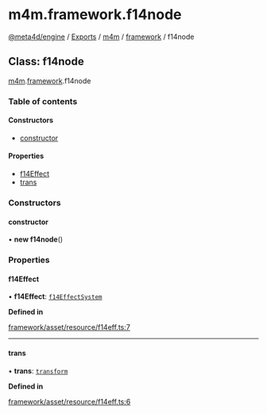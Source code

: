 # m4m.framework.f14node

[@meta4d/engine](../) / [Exports](../modules/) / [m4m](../modules/m4m.md) / [framework](../modules/m4m.framework.md) / f14node

## Class: f14node

[m4m](../modules/m4m.md).[framework](../modules/m4m.framework.md).f14node

### Table of contents

#### Constructors

* [constructor](m4m.framework.f14node.md#constructor)

#### Properties

* [f14Effect](m4m.framework.f14node.md#f14effect)
* [trans](m4m.framework.f14node.md#trans)

### Constructors

#### constructor

• **new f14node**()

### Properties

#### f14Effect

• **f14Effect**: [`f14EffectSystem`](m4m.framework.f14EffectSystem.md)

**Defined in**

[framework/asset/resource/f14eff.ts:7](https://github.com/meta4d-me/meta4d-engine/blob/cf6bfe6/src/framework/asset/resource/f14eff.ts#L7)

***

#### trans

• **trans**: [`transform`](m4m.framework.transform.md)

**Defined in**

[framework/asset/resource/f14eff.ts:6](https://github.com/meta4d-me/meta4d-engine/blob/cf6bfe6/src/framework/asset/resource/f14eff.ts#L6)
